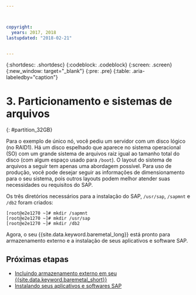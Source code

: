```yaml
---



copyright:
  years: 2017, 2018
lastupdated: "2018-02-21"


---
```


{:shortdesc: .shortdesc}
{:codeblock: .codeblock}
{:screen: .screen}
{:new_window: target="_blank"}
{:pre: .pre}
{:table: .aria-labeledby="caption"}

# 3. Particionamento e sistemas de arquivos
{: #partition_32GB}

Para o exemplo de único nó, você pediu um servidor com um disco lógico (no RAID1). Há um disco espelhado que aparece no
sistema operacional (SO) com um grande sistema de arquivos raiz igual ao tamanho total do disco (com algum espaço usado para
`/boot`). O layout do sistema de arquivos a seguir tem apenas uma abordagem possível. Para uso de produção, você
pode desejar seguir as informações de dimensionamento para o seu sistema, pois outros layouts podem melhor atender suas
necessidades ou requisitos do SAP. 

Os três diretórios necessários para a instalação do SAP, `/usr/sap`, `/sapmnt` e
`/db2` foram criados:
```
[root@e2e1270 ~]# mkdir /sapmnt
[root@e2e1270 ~]# mkdir /usr/sap
[root@e2e1270 ~]# mkdir /db2
```
Agora, o seu {{site.data.keyword.baremetal_long}} está pronto para armazenamento externo e a instalação de seus
aplicativos e software SAP.

## Próximas etapas

  * [Incluindo armazenamento externo em seu {{site.data.keyword.baremetal_short}}](/docs/infrastructure/sap-netweaver-rhel-qrg/rhel-provisioning-external-storage-to-server.html)
  * [Instalando seus aplicativos e softwares SAP](/docs/infrastructure/sap-netweaver-rhel-qrg/rhel-installing-your-SAP-landscape.html)
